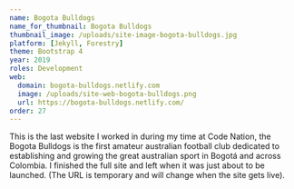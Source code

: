 ```yaml
---
name: Bogota Bulldogs
name_for_thumbnail: Bogota Bulldogs
thumbnail_image: /uploads/site-image-bogota-bulldogs.jpg
platform: [Jekyll, Forestry]
theme: Bootstrap 4
year: 2019
roles: Development
web:
  domain: bogota-bulldogs.netlify.com
  image: /uploads/site-web-bogota-bulldogs.png
  url: https://bogota-bulldogs.netlify.com/
order: 27
---
```


This is the last website I worked in during my time at Code Nation, the Bogota Bulldogs is the first amateur australian football club dedicated to establishing and growing the great australian sport in Bogotá and across Colombia. I finished the full site and left when it was just about to be launched. (The URL is temporary and will change when the site gets live).